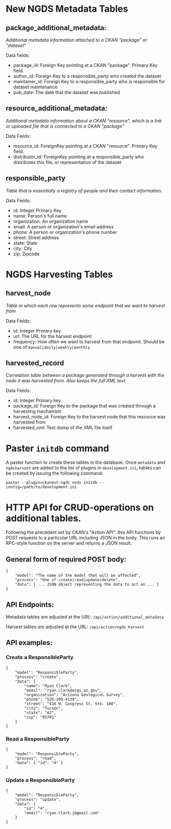 # New NGDS Metadata Tables

## package_additional_metadata:

*Additional metadata information attached to a CKAN "package" or "dataset"*

Data fields:

- package_id: Foreign Key pointing at a CKAN "package". Primary Key field.
- author_id: Foreign Key to a responsible_party who created the dataset
- maintainer_id: Foreign Key to a responsible_party who is responsible for dataset maintenance
- pub_date: The date that the dataset was published

## resource_additional_metadata:

*Additional metadata information about a CKAN "resource", which is a link or uploaded file that is connected to a CKAN "package"*

Data Fields:

- resource_id: ForeignKey pointing at a CKAN "resource". Primary Key field.
- distributor_id: ForeignKey pointing at a responsible_party who distributes this file, or representation of the dataset

## responsible_party

*Table that is essentially a registry of people and their contact information.*

Data Fields:

- id: Integer Primary Key
- name: Person's full name
- organization: An organization name
- email: A person or organization's email address
- phone: A person or organization's phone number
- street: Street address
- state: State
- city: City
- zip: Zipcode

# NGDS Harvesting Tables

## harvest_node

*Table in which each row represents some endpoint that we want to harvest from*

Data Fields:

- id: Integer Primary key
- url: The URL for the harvest endpoint
- frequency: How often we want to harvest from that endpoint. Should be one of `manual|daily|weekly|monthly`

## harvested_record

*Correlation table between a package generated through a harvest with the node it was harvested from. Also keeps the full XML text*

Data Fields:

- id: Integer Primary key
- package_id: Foreign Key to the package that was created through a harvesting mechanism
- harvest_node_id: Foreign Key to the harvest node that this resource was harvested from
- harvested_xml: Text dump of the XML file itself

# Paster `initdb` command

A paster function to create these tables in the database. Once `metadata` and `ngdsharvest` are added to the list of plugins in `development.ini`, tables can be created by issuing the following command:

    paster --plugin=ckanext-ngds nods initdb --config=/path/to/development.ini

# HTTP API for CRUD-operations on additional tables.

Following the precedent set by CKAN's "Action API", this API functions by POST requests to a particular URL including JSON in the body. This runs an RPC-style function on the server and returns a JSON result.

## General form of required POST body:

    {
        "model": "The name of the model that will be affected",
        "process": "One of create|read|update|delete",
        "data": { ... JSON object representing the data to act on ... }
    }                   

## API Endpoints:
Metadata tables are adjusted at the URL: `/api/action/additional_metadata`

Harvest tables are adjusted at the URL: `/api/action/ngds_harvest`

## API examples:
### Create a ResponsibleParty

    {
        "model": "ResponsibleParty",
        "process": "create",
        "data": {
            "name": "Ryan Clark",
            "email": "ryan.clark@azgs.az.gov",
            "organization": "Arizona Geological Survey",
            "phone": "520-209-4139",
            "street": "416 W. Congress St. Ste. 100",
            "city": "Tucson",
            "state": "AZ",
            "zip": "85701"
        }
    }

### Read a ResponsibleParty

    {
        "model": "ResponsibleParty",
        "process": "read",
        "data": { "id": "4" }
    }

### Update a ResponsibleParty

    {
        "model": "ResponsibleParty",
        "process": "update",
        "data": {
            "id": "4",
            "email": "ryan.clark.j@gmail.com"
        }
    }



